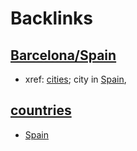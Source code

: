 
# Backlinks
## [Barcelona/Spain](<Barcelona/Spain.md>)
- xref: [cities](<cities.md>); city in [Spain](<Spain.md>),

## [countries](<countries.md>)
- [Spain](<Spain.md>)

